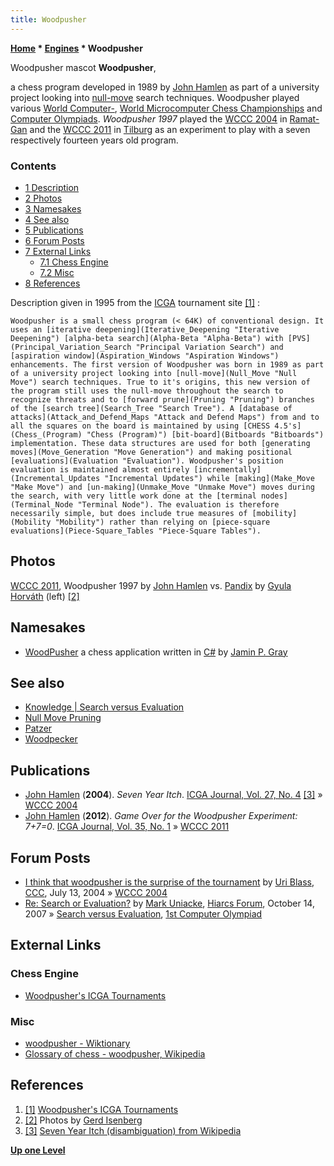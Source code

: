 ```yaml
---
title: Woodpusher
---
```

**[Home](Home "Home") \* [Engines](Engines "Engines") \* Woodpusher**



[](File:Woodpusher.JPG) Woodpusher mascot
**Woodpusher**,  

a chess program developed in 1989 by [John Hamlen](John_Hamlen "John Hamlen") as part of a university project looking into [null-move](Null_Move "Null Move") search techniques. Woodpusher played various [World Computer-](World_Computer_Chess_Championship "World Computer Chess Championship"), [World Microcomputer Chess Championships](World_Microcomputer_Chess_Championship "World Microcomputer Chess Championship") and [Computer Olympiads](Computer_Olympiad "Computer Olympiad"). *Woodpusher 1997* played the [WCCC 2004](WCCC_2004 "WCCC 2004") in [Ramat-Gan](https://en.wikipedia.org/wiki/Ramat_Gan) and the [WCCC 2011](WCCC_2011 "WCCC 2011") in [Tilburg](https://en.wikipedia.org/wiki/Tilburg) as an experiment to play with a seven respectively fourteen years old program. 



### Contents


* [1 Description](#description)
* [2 Photos](#photos)
* [3 Namesakes](#namesakes)
* [4 See also](#see-also)
* [5 Publications](#publications)
* [6 Forum Posts](#forum-posts)
* [7 External Links](#external-links)
	+ [7.1 Chess Engine](#chess-engine)
	+ [7.2 Misc](#misc)
* [8 References](#references)






Description given in 1995 from the [ICGA](ICGA "ICGA") tournament site <a id="cite-note-1" href="#cite-ref-1">[1]</a> :




```
Woodpusher is a small chess program (< 64K) of conventional design. It uses an [iterative deepening](Iterative_Deepening "Iterative Deepening") [alpha-beta search](Alpha-Beta "Alpha-Beta") with [PVS](Principal_Variation_Search "Principal Variation Search") and [aspiration window](Aspiration_Windows "Aspiration Windows") enhancements. The first version of Woodpusher was born in 1989 as part of a university project looking into [null-move](Null_Move "Null Move") search techniques. True to it's origins, this new version of the program still uses the null-move throughout the search to recognize threats and to [forward prune](Pruning "Pruning") branches of the [search tree](Search_Tree "Search Tree"). A [database of attacks](Attack_and_Defend_Maps "Attack and Defend Maps") from and to all the squares on the board is maintained by using [CHESS 4.5's](Chess_(Program) "Chess (Program)") [bit-board](Bitboards "Bitboards") implementation. These data structures are used for both [generating moves](Move_Generation "Move Generation") and making positional [evaluations](Evaluation "Evaluation"). Woodpusher's position evaluation is maintained almost entirely [incrementally](Incremental_Updates "Incremental Updates") while [making](Make_Move "Make Move") and [un-making](Unmake_Move "Unmake Move") moves during the search, with very little work done at the [terminal nodes](Terminal_Node "Terminal Node"). The evaluation is therefore necessarily simple, but does include true measures of [mobility](Mobility "Mobility") rather than relying on [piece-square evaluations](Piece-Square_Tables "Piece-Square Tables"). 

```

## Photos


[](File:Wccc2011-3.JPG)
[WCCC 2011](WCCC_2011 "WCCC 2011"), Woodpusher 1997 by [John Hamlen](John_Hamlen "John Hamlen") vs. [Pandix](Pandix "Pandix") by [Gyula Horváth](Gyula_Horv%C3%A1th "Gyula Horváth") (left) <a id="cite-note-2" href="#cite-ref-2">[2]</a>



## Namesakes


* [WoodPusher](http://mono-code.sourceforge.net/) a chess application written in [C#](C_sharp "C sharp") by [Jamin P. Gray](http://sourceforge.net/projects/mono-code/)


## See also


* [Knowledge | Search versus Evaluation](Knowledge#SearchVersusEvaluation "Knowledge")
* [Null Move Pruning](Null_Move_Pruning "Null Move Pruning")
* [Patzer](Patzer "Patzer")
* [Woodpecker](Woodpecker "Woodpecker")


## Publications


* [John Hamlen](John_Hamlen "John Hamlen") (**2004**). *Seven Year Itch*. [ICGA Journal, Vol. 27, No. 4](ICGA_Journal#27_1 "ICGA Journal") <a id="cite-note-3" href="#cite-ref-3">[3]</a> » [WCCC 2004](WCCC_2004 "WCCC 2004")
* [John Hamlen](John_Hamlen "John Hamlen") (**2012**). *Game Over for the Woodpusher Experiment: 7+7=0*. [ICGA Journal, Vol. 35, No. 1](ICGA_Journal#35_1 "ICGA Journal") » [WCCC 2011](WCCC_2011 "WCCC 2011")


## Forum Posts


* [I think that woodpusher is the surprise of the tournament](https://www.stmintz.com/ccc/index.php?id=376346) by [Uri Blass](Uri_Blass "Uri Blass"), [CCC](CCC "CCC"), July 13, 2004 » [WCCC 2004](WCCC_2004 "WCCC 2004")
* [Re: Search or Evaluation?](http://www.hiarcs.net/forums/viewtopic.php?p=2944) by [Mark Uniacke](Mark_Uniacke "Mark Uniacke"), [Hiarcs Forum](Computer_Chess_Forums "Computer Chess Forums"), October 14, 2007 » [Search versus Evaluation](Knowledge#SearchVersusEvaluation "Knowledge"), [1st Computer Olympiad](1st_Computer_Olympiad#Chess "1st Computer Olympiad")


## External Links


### Chess Engine


* [Woodpusher's ICGA Tournaments](https://www.game-ai-forum.org/icga-tournaments/program.php?id=33)


### Misc


* [woodpusher - Wiktionary](https://en.wiktionary.org/wiki/woodpusher)
* [Glossary of chess - woodpusher, Wikipedia](https://en.wikipedia.org/wiki/Glossary_of_chess#woodpusher)


## References


1. <a id="cite-ref-1" href="#cite-note-1">[1]</a> [Woodpusher's ICGA Tournaments](https://www.game-ai-forum.org/icga-tournaments/program.php?id=33)
2. <a id="cite-ref-2" href="#cite-note-2">[2]</a> Photos by [Gerd Isenberg](Gerd_Isenberg "Gerd Isenberg")
3. <a id="cite-ref-3" href="#cite-note-3">[3]</a> [Seven Year Itch (disambiguation) from Wikipedia](https://en.wikipedia.org/wiki/Seven_Year_Itch_%28disambiguation%29)

**[Up one Level](Engines "Engines")**







 
